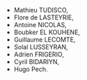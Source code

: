 

- Mathieu TUDISCO,
- Flore de LASTEYRIE,
- Antoine NICOLAS,
- Boubker EL KOUHENE,
- Guillaume LECOMTE,
- Solal LUSSEYRAN,
- Adrien FRIGERIO,
- Cyril BIDARIYN,
- Hugo Pech.
